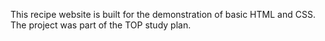 This recipe website is built for the demonstration of basic HTML and CSS. The project was part of the TOP study plan.
